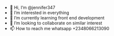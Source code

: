 - 👋 Hi, I’m @jennifer347
- 👀 I’m interested in everything 
- 🌱 I’m currently learning front end development 
- 💞️ I’m looking to collaborate on similar interest
- 📫 How to reach me whatsapp +2348066213090

<!---
jennifer347/jennifer347 is a ✨ special ✨ repository because its `README.md` (this file) appears on your GitHub profile.
You can click the Preview link to take a look at your changes.
--->
